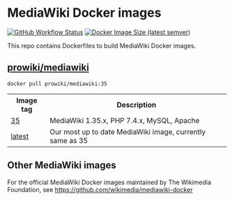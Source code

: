 # MediaWiki Docker images

[![GitHub Workflow Status](https://img.shields.io/github/workflow/status/ProfessionalWiki/mw-docker/build)](https://github.com/ProfessionalWiki/mw-docker/actions?query=workflow%3Abuild)
[![Docker Image Size (latest semver)](https://img.shields.io/docker/image-size/prowiki/mediawiki)](https://hub.docker.com/r/prowiki/mediawiki)

This repo contains Dockerfiles to build MediaWiki Docker images.

## [prowiki/mediawiki](https://hub.docker.com/repository/docker/prowiki/mediawiki)

    docker pull prowiki/mediawiki:35

<table>
	<tr>
		<th>Image tag</th>
		<th>Description</th>
	</tr>
	<tr>
		<td><a href="https://hub.docker.com/repository/docker/prowiki/mediawiki/tags?page=1&name=35">35</a></td>
		<td>MediaWiki 1.35.x, PHP 7.4.x, MySQL, Apache</td>
	</tr>
	<tr>
		<td><a href="https://hub.docker.com/repository/docker/prowiki/mediawiki/tags?page=1&name=latest">latest</a></td>
		<td>Our most up to date MediaWiki image, currently same as 35</td>
	</tr>
</table>

## Other MediaWiki images

For the official MediaWiki Docker images maintained by The Wikimedia Foundation, see https://github.com/wikimedia/mediawiki-docker
